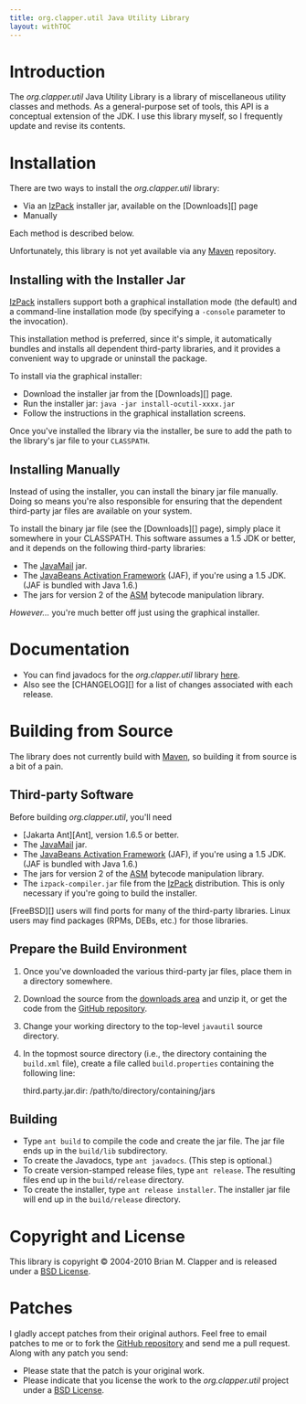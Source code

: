 ```yaml
---
title: org.clapper.util Java Utility Library
layout: withTOC
---
```


# Introduction

The *org.clapper.util* Java Utility Library is a library of miscellaneous
utility classes and methods. As a general-purpose set of tools, this API is
a conceptual extension of the JDK. I use this library myself, so I
frequently update and revise its contents.

# Installation

There are two ways to install the *org.clapper.util* library:

* Via an [IzPack][] installer jar, available on the [Downloads][] page
* Manually

Each method is described below.

Unfortunately, this library is not yet available via any [Maven][]
repository.

## Installing with the Installer Jar

[IzPack][] installers support both a graphical installation mode (the
default) and a command-line installation mode (by specifying a `-console`
parameter to the invocation).

This installation method is preferred, since it's simple, it automatically
bundles and installs all dependent third-party libraries, and it provides a
convenient way to upgrade or uninstall the package.

To install via the graphical installer:

* Download the installer jar from the [Downloads][] page.
* Run the installer jar: `java -jar install-ocutil-xxxx.jar`
* Follow the instructions in the graphical installation screens.

Once you've installed the library via the installer, be sure to add the
path to the library's jar file to your `CLASSPATH`.

## Installing Manually

Instead of using the installer, you can install the binary jar file
manually. Doing so means you're also responsible for ensuring that the
dependent third-party jar files are available on your system.

To install the binary jar file (see the [Downloads][] page), simply place
it somewhere in your CLASSPATH. This software assumes a 1.5 JDK or better,
and it depends on the following third-party libraries:

* The [JavaMail][] jar.
* The [JavaBeans Activation Framework][jaf] (JAF), if you're using a 1.5 JDK.
  (JAF is bundled with Java 1.6.)
* The jars for version 2 of the [ASM][] bytecode manipulation library.

*However...* you're much better off just using the graphical installer.

# Documentation

* You can find javadocs for the *org.clapper.util* library [here][javadocs].
* Also see the [CHANGELOG][] for a list of changes associated with each 
  release.

# Building from Source

The library does not currently build with [Maven][], so building it from
source is a bit of a pain.

## Third-party Software

Before building *org.clapper.util*, you'll need

* [Jakarta Ant][Ant], version 1.6.5 or better.
* The [JavaMail][] jar.
* The [JavaBeans Activation Framework][jaf] (JAF), if you're using a 1.5 JDK.
  (JAF is bundled with Java 1.6.)
* The jars for version 2 of the [ASM][] bytecode manipulation library.
* The `izpack-compiler.jar` file from the [IzPack][] distribution. This is
  only necessary if you're going to build the installer.

[FreeBSD][] users will find ports for many of the third-party libraries.
Linux users may find packages (RPMs, DEBs, etc.) for those libraries.

## Prepare the Build Environment

1. Once you've downloaded the various third-party jar files, place them in
   a directory somewhere.
2. Download the source from the [downloads area][] and unzip it, or
   get the code from the [GitHub repository][].
3. Change your working directory to the top-level `javautil` source directory.
4. In the topmost source directory (i.e., the directory containing the
   `build.xml` file), create a file called `build.properties` containing the
   following line:
   
    third.party.jar.dir: /path/to/directory/containing/jars

## Building

* Type `ant build` to compile the code and create the jar file. The jar file
  ends up in the `build/lib` subdirectory.
* To create the Javadocs, type `ant javadocs`. (This step is optional.)
* To create version-stamped release files, type `ant release`. The
  resulting files end up in the `build/release` directory.
* To create the installer, type `ant release installer`. The installer jar
  file will end up in the `build/release` directory.

# Copyright and License

This library is copyright &copy; 2004-2010 Brian M. Clapper and is released
under a [BSD License][].

# Patches

I gladly accept patches from their original authors. Feel free to email
patches to me or to fork the [GitHub repository][] and send me a pull
request. Along with any patch you send:

* Please state that the patch is your original work.
* Please indicate that you license the work to the *org.clapper.util* project
  under a [BSD License][].

[BSD License]: license.html
[GitHub repository]: http://github.com/bmc/javautil
[GitHub]: http://github.com/bmc/
[downloads area]: http://github.com/bmc/javautil/downloads
[bmc@clapper.org]: mailto:bmc@clapper.org
[Maven]: http://maven.apache.org/
[IzPack]: http://www.izforge.com/izpack/
[JavaMail]: http://www.oracle.com/technetwork/java/index-jsp-139225.html
[jaf]: http://java.sun.com/products/archive/javabeans/jaf102.html
[ASM]: http://asm.ow2.org/
[javadocs]: api/index.html
